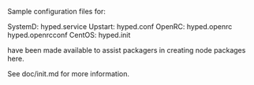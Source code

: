 Sample configuration files for:

SystemD: hyped.service
Upstart: hyped.conf
OpenRC:  hyped.openrc
         hyped.openrcconf
CentOS:  hyped.init

have been made available to assist packagers in creating node packages here.

See doc/init.md for more information.
